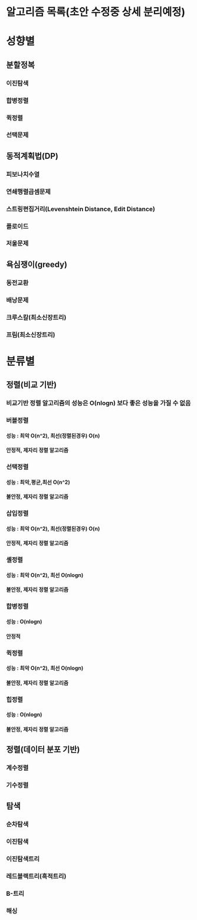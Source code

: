 
# 알고리즘 목록(초안 수정중 상세 분리예정)

# 성향별
## 분할정복
### 이진탐색
### 합병정렬
### 퀵정렬
### 선택문제

## 동적계획법(DP)
### 피보나치수열
### 연쇄행렬곱셈문제
### 스트링편집거리(Levenshtein Distance, Edit Distance)
### 플로이드
### 저울문제

## 욕심쟁이(greedy)
### 동전교환
### 배낭문제
### 크루스칼(최소신장트리)
### 프림(최소신장트리)

# 분류별
## 정렬(비교 기반)
### 비교기반 정렬 알고리즘의 성능은 O(nlogn) 보다 좋은 성능을 가질 수 없음

### 버블정렬
#### 성능 : 최악 O(n^2), 최선(정렬된경우) O(n)
#### 안정적, 제자리 정렬 알고리즘

### 선택정렬
#### 성능 : 최악,평균,최선 O(n^2)
#### 불안정, 제자리 정렬 알고리즘

### 삽입정렬
#### 성능 : 최악 O(n^2), 최선(정렬된경우) O(n)
#### 안정적, 제자리 정렬 알고리즘

### 셸정렬
#### 성능 : 최악 O(n^2), 최선 O(nlogn)
#### 불안정, 제자리 정렬 알고리즘

### 합병정렬
#### 성능 : O(nlogn)
#### 안정적

### 퀵정렬
#### 성능 : 최악 O(n^2), 최선 O(nlogn)
#### 불안정, 제자리 정렬 알고리즘

### 힙정렬
#### 성능 : O(nlogn)
#### 불안정, 제자리 정렬 알고리즘

## 정렬(데이터 분포 기반)
### 계수정렬
### 기수정렬

## 탐색
### 순차탐색
### 이진탐색
### 이진탐색트리
### 레드블랙트리(흑적트리)
### B-트리
### 해싱
